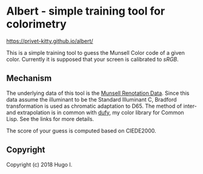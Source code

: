 # Albert - simple training tool for colorimetry

https://privet-kitty.github.io/albert/

This is a simple training tool to guess the Munsell Color code of a given color. Currently it is supposed that your screen is calibrated to _sRGB_.

## Mechanism
The underlying data of this tool is the [Munsell Renotation Data](https://www.rit.edu/cos/colorscience/rc_munsell_renotation.php). Since this data assume the illuminant to be the Standard Illuminant C, Bradford transformation is used as chromatic adaptation to D65. The method of inter- and extrapolation is in common with [dufy](https://github.com/privet-kitty/dufy), my color library for Common Lisp. See the links for more details.

The score of your guess is computed based on CIEDE2000.

## Copyright
Copyright (c) 2018 Hugo I.
